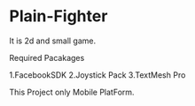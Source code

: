 # Plain-Fighter
It is 2d and small game.

  Required Pacakages 
  
1.FacebookSDK
2.Joystick Pack
3.TextMesh Pro

This Project only Mobile PlatForm.
